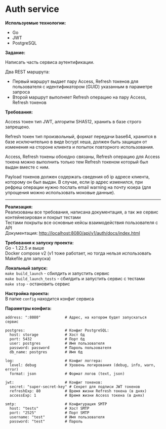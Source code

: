 # Auth service

**Используемые технологии:**

- Go
- JWT
- PostgreSQL

**Задание:**

Написать часть сервиса аутентификации.

Два REST маршрута:

- Первый маршрут выдает пару Access, Refresh токенов для пользователя с идентификатором (GUID) указанным в параметре запроса
- Второй маршрут выполняет Refresh операцию на пару Access, Refresh токенов

**Требования:**

Access токен тип JWT, алгоритм SHA512, хранить в базе строго запрещено.

Refresh токен тип произвольный, формат передачи base64, хранится в базе исключительно в виде bcrypt хеша, должен быть защищен от изменения на стороне клиента и попыток повторного использования.

Access, Refresh токены обоюдно связаны, Refresh операцию для Access токена можно выполнить только тем Refresh токеном который был выдан вместе с ним.

Payload токенов должен содержать сведения об ip адресе клиента, которому он был выдан. В случае, если ip адрес изменился, при рефреш операции нужно послать email warning на почту юзера (для упрощения можно использовать моковые данные).

___

**Реализация:**\
Реализованы все требования, написана документация, а так же сервис контейнезирован и покрыт тестами \
Тестами покрыты все основные кейсы взаимодействия пользователя с API\
Документация:
[http://localhost:8080/api/v1/auth/docs/index.html](http://localhost:8080/api/v1/auth/docs/index.html)

**Требования к запуску проекта:** \
Go - 1.22.5 и выше \
Docker compose v2 (v1 тоже работает, но тогда нельзя использовать Makefile для запуска)

**Локальный запуск:** \
`make build_launch` - сбилдить и запустить сервис\
`make build_launch_tests` - сбилдить и запустить сервис с тестами\
`make stop` - остановить сервис

**Настройка проекта:** \
В папке `config` находится конфиг сервиса 

**Параметры конфига:**

```
address: ":8080"           # Адрес, на котором будет запускаться сервис

postgres:                  # Конфиг PostgreSQL:
  host: storage            # Хост бд
  port: 5432               # Порт бд
  user: postgres           # Имя пользователя 
  password: password       # Пароль пользователя
  db_name: postgres        # Имя бд

log:                       # Конфиг логгера:
  level: debug             # Уровень логирования (debug, info, warn, error)
  format: json             # Формат логов (text, json)

jwt:                       # Конфиг токенов:
  secret: "super-secret-key" # Секрет для подписи JWT токенов
  refreshExp: 80           # Время жизни Refresh токена (в днях)
  accessExp: 1             # Время жизни Access токена (в днях)

smtp:                      # Конфигурация SMTP
  host: "tests"            # Хост SMTP
  port: "2525"             # Порт SMTP
  username: "test"         # Имя пользователя
  password: "test"         # Пароль
```
